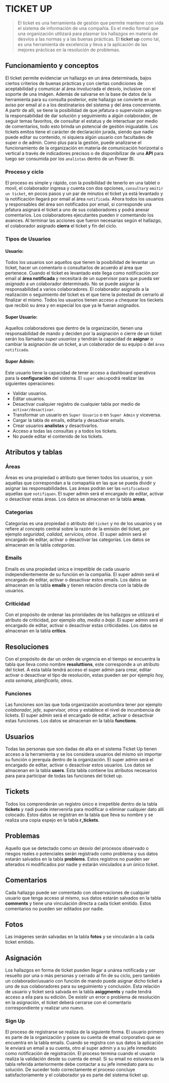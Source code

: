 # TICKET UP

> El ticket es una herramienta de gestión que permite mantene con vida el sistema de información de una compañía. Es el medio formal que una organización utilizará para plasmar los hallazgos en materia de desvíos a las normas y a las buenas prácticas. El **ticket up** como tal, es una herramienta de excelencia y lleva a la aplicación de las mejores prácticas en la resolución de problemas.

## Funcionamiento y conceptos

El ticket permite evidenciar un hallazgo en un área determinada, bajos ciertos criterios de buenas prácticas y con ciertas condiciones de aceptabilidad y comunicar al área involucrada el desvío, inclusive con el soporte de una imágen. Además de salvarse en la base de datos de la herramienta para su consulta posterior, este hallazgo se convierte en un aviso por email al o a los destinatarios del sistema y del área concerniente.
A partir de allí, se tiene la posibilidad de que jefatura o supervisión asignen la responsabilidad de dar solución y seguimiento a algún colaborador, de seguir temas favoritos, de consultar el estatus y de interactuar por medio de comentarios, todo esto brinda un potencial de gestión inigualable.
Los tickets emitos tiene el carácter de declaración jurada, siendo que nadie puede editar su contenido, ni siquiera algún usuario con facultades de super o de admin.
Como plus para la gestión, puede analizarse el funcionamiento de la organización en materia de comunicación horizontal o vertical a través de indicadores precisos o de disponibilizar de una **API** para luego ser consumida por los `analistas` dentro de un Power BI.

### Proceso y ciclo

El proceso es simple y rápido, con la posibilidad de tenerlo en una tablet o movil, el colaborador ingresa y cuenta con dos opciones, `consultar`y `emitir un ticket`, en pocos pasos y un par de minutos el ticket ya está levantado y la notificación llegará por email al área `notificada`. Ahora todos los usuarios y responsables del área son notificados por email, si corresponde una jefatura asignará el ticket a uno de sus colaboradores y podrá anexar comentarios. Los colaboradores ejecutantes pueden ir comentando los avances. Al terminar las acciones que fueron necesarias según el hallazgo, el colaborador asignado **cierra** el ticket y fin del ciclo.

### Tipos de Usuarios

#### **Usuario**:

Todos los usuarios son aquellos que tienen la posibilidad de levantar un ticket, hacer un comentario o consultarlos de acuerdo al área que pertenece.
Cuando el ticket es levantado este llega como notificación por email al **área notificada** y necesitará de un supervisor para que pueda ser _asignado_ a un colaborador determinado. No se puede asignar la responsabilidad a varios colaboradores. El colaborador asignado a la realización o seguimiento del ticket es el que tiene la potestad de cerrarlo al finalizar el mismo.
Todos los usuarios tienen acceso a chequear los tieckets que recibió su área y en especial los que ya le fueran asignados.

#### **Super Usuario**:

Aquellos colaboradores que dentro de la organización, tienen una responsabilidad de mando y deciden por la asignación o cierre de un ticket serán los llamados _super usuarios_ y tendrán la capacidad de **asignar** o cambiar la asignación de un ticket, a un colaborador de su equipo o del `área notificada`.

#### **Super Admin**:

Este usuario tiene la capacidad de tener acceso a dashboard operativos para la **configuración** del sistema. El `super admin`podrá realizar las siguientes operaciones:

- Validar usuarios.
- Editar usuarios.
- Desactivar cualquier registro de cualquier tabla por medio de `activar/desactivar`.
- Transformar un usuario en `Super Usuario` o en `Super Admin` y viceversa.
- Cargar la tabla de emails, editarla y desactivar emails.
- Crear usuarios **analistas** y desactivarlos.
- Acceso a todas las consultas y a todos los tickets.
- No puede editar el contenido de los tickets.

## **Atributos y tablas**

### **Áreas**

Áreas es una propiedad o atributo que tienen todos los usuarios, y son aquellas que correspondan a la comapañía en las que se pueda dividir y asignar las responsabilidades. Las áreas podrán ser las `notificadas`o aquellas que `notifiquen`. El super admin será el encargado de editar, activar o desactivar estas áreas. Los datos se almacenan en la tabla **areas**.

### **Categorías**

Categorías es una propiedad o atributo del `ticket` y no de los usuarios y se refiere al concepto central sobre la razón de la emisión del ticket, por ejemplo _seguridad, calidad, servicios, otros_ .
El super admin será el encargado de editar, activar o desactivar las categorías. Los datos se almacenan en la tabla _categorias_.

### **Emails**

Emails es una propiedad única e irrepetible de cada usuario independientemente de su función en la compañía. El super admin será el encargado de editar, activar o desactivar estos emails. Los datos se almacenan en la tabla **emails** y tienen relación directa con la tabla de usuarios.

### **Criticidad**

Con el propósito de ordenar las prioridades de los hallazgos se utilizará el atributo de criticidad, por ejemplo _alta, media o baja_. El super admin será el encargado de editar, activar o desactivar estas criticidades. Los datos se almacenan en la tabla **critics**.

## **Resoluciones**

Con el propósito de dar un orden de urgencia en el tiempo se encuentra la tabla que lleva como nombre **resoluttions**, este corresponde a un atributo del ticket. A esta tabla tendrá acceso el super admin para crear, editar activar o desactivar el tipo de resolución, estas pueden ser por ejemplo _hoy, esta semana, planificarlo, otros_.

### **Funciones**

Las funciones son las que toda organización acostumbra tener por ejemplo _colaborador, jefe, supervisor, otros_ y establece el nivel de incumbencia de lickets. El super admin será el encargado de editar, activar o desactivar estas funciones. Los datos se almacenan en la tabla **functions**.

## **Usuarios**

Todas las personas que son dadas de alta en el sistema Ticket Up tienen acceso a la herramienta y se los considera usuarios del mismo sin importar su función o jererquía dentro de la organización.
El super admin será el encargado de editar, activar o desactivar estos usuarios. Los datos se almacenan en la tabla **users**. Esta tabla contiene los atributos necesarios para para participar de todas las funciones del ticket up.

## **Tickets**

Todos los comprenderán un registro único e irrepetible dentro de la tabla **tickets** y nadi puede intervenirla para modificar o eliminar cualquier dato allí colocado. Estos datos se registran en la tabla que lleva su nombre y se realiza una copia espejo en la tabla **r_tickets**.

## **Problemas**

Aquello que se detectado como un desvío del procesos observado o riesgos reales o potenciales serán registrado como problema y sus datos estarán salvados en la tabla **problems**. Estos registros no pueden ser alterados ni modificados por nadie y estarán vinculados a un único ticket.

## **Comentarios**

Cada hallazgo puede ser comentado con observaciones de cualquier usuario que tenga acceso al mismo, sus datos estarán salvados en la tabla **comments** y tiene una vinculación directa a cada ticket emitido. Estos comentarios no pueden ser editados por nadie.

## **Fotos**

Las imágenes serán salvadas en la tabla **fotos** y se vincularán a la cada ticket emitido.

## **Asignación**

Los hallazgos en forma de ticket pueden llegar a unárea notificada y ser resuelto por una o más personas y cerrado al fin de su ciclo, pero también un colaborador/usuario con función de mando puede asignar dicho ticket a uno de sus colaboradores para su seguimiento y conclusión. Esta relación de usuario y ticket será salvada en la tabla **asiggments** y nadie tendrá acceso a ella para su edición. De existir un error o problema de resolución en la asignación, el ticket deberá cerrarse con el comentario correspondiente y realizar uno nuevo.

### Sign Up

El proceso de registrarse se realiza de la siguiente forma. El usuario primero es parte de la organización y posee su cuenta de email corporativo que se encuentra en la tabla emails. Cuando se registra con sus datos la aplicación le enviará un email a su cuenta, otro al super admin y a su jefe inmediato como notificación de registración. El proceso termina cuando el usuario realiza la validación desde su cuenta de email. Si su email no estuviera en la tabla referida anteriormente debe contactar a su jefe inmediato para su solución.
De suceder todo correctamente el proceso concluye satisfactoriamente y el colaborador ya es parte del sistema ticket up.
